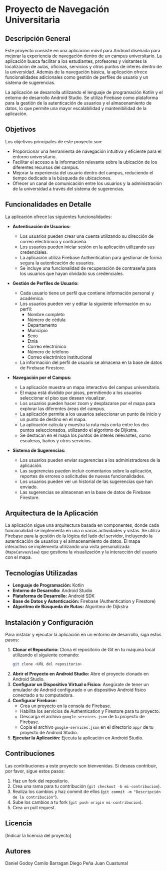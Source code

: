 # Proyecto de Navegación Universitaria

## Descripción General

Este proyecto consiste en una aplicación móvil para Android diseñada para mejorar la experiencia de navegación dentro de un campus universitario.  La aplicación busca facilitar a los estudiantes, profesores y visitantes la localización de aulas, oficinas, servicios y otros puntos de interés dentro de la universidad.  Además de la navegación básica, la aplicación ofrece funcionalidades adicionales como gestión de perfiles de usuario y un sistema de sugerencias.

La aplicación se desarrolla utilizando el lenguaje de programación Kotlin y el entorno de desarrollo Android Studio.  Se utiliza Firebase como plataforma para la gestión de la autenticación de usuarios y el almacenamiento de datos, lo que permite una mayor escalabilidad y mantenibilidad de la aplicación.

## Objetivos

Los objetivos principales de este proyecto son:

* Proporcionar una herramienta de navegación intuitiva y eficiente para el entorno universitario.
* Facilitar el acceso a la información relevante sobre la ubicación de los diferentes recursos del campus.
* Mejorar la experiencia del usuario dentro del campus, reduciendo el tiempo dedicado a la búsqueda de ubicaciones.
* Ofrecer un canal de comunicación entre los usuarios y la administración de la universidad a través del sistema de sugerencias.

## Funcionalidades en Detalle

La aplicación ofrece las siguientes funcionalidades:

* **Autenticación de Usuarios:**
    * Los usuarios pueden crear una cuenta utilizando su dirección de correo electrónico y contraseña.
    * Los usuarios pueden iniciar sesión en la aplicación utilizando sus credenciales.
    * La aplicación utiliza Firebase Authentication para gestionar de forma segura la autenticación de usuarios.
    * Se incluye una funcionalidad de recuperación de contraseña para los usuarios que hayan olvidado sus credenciales.

* **Gestión de Perfiles de Usuario:**
    * Cada usuario tiene un perfil que contiene información personal y académica.
    * Los usuarios pueden ver y editar la siguiente información en su perfil:
        * Nombre completo
        * Número de cédula
        * Departamento
        * Municipio
        * Sexo
        * Etnia
        * Correo electrónico
        * Número de teléfono
        * Correo electrónico institucional
    * La información del perfil de usuario se almacena en la base de datos de Firebase Firestore.

* **Navegación por el Campus:**
    * La aplicación muestra un mapa interactivo del campus universitario.
    * El mapa está dividido por pisos, permitiendo a los usuarios seleccionar el piso que desean visualizar.
    * Los usuarios pueden hacer zoom y desplazarse por el mapa para explorar las diferentes áreas del campus.
    * La aplicación permite a los usuarios seleccionar un punto de inicio y un punto de destino en el mapa.
    * La aplicación calcula y muestra la ruta más corta entre los dos puntos seleccionados, utilizando el algoritmo de Dijkstra.
    * Se destacan en el mapa los puntos de interés relevantes, como escaleras, baños y otros servicios.

* **Sistema de Sugerencias:**
    * Los usuarios pueden enviar sugerencias a los administradores de la aplicación.
    * Las sugerencias pueden incluir comentarios sobre la aplicación, reportes de errores o solicitudes de nuevas funcionalidades.
    * Los usuarios pueden ver un historial de las sugerencias que han enviado.
    * Las sugerencias se almacenan en la base de datos de Firebase Firestore.

## Arquitectura de la Aplicación

La aplicación sigue una arquitectura basada en componentes, donde cada funcionalidad se implementa en una o varias actividades y vistas.  Se utiliza Firebase para la gestión de la lógica del lado del servidor, incluyendo la autenticación de usuarios y el almacenamiento de datos.  El mapa interactivo se implementa utilizando una vista personalizada (`MapaCanvasView`) que gestiona la visualización y la interacción del usuario con el mapa.

## Tecnologías Utilizadas

* **Lenguaje de Programación:** Kotlin
* **Entorno de Desarrollo:** Android Studio
* **Plataforma de Desarrollo:** Android SDK
* **Base de Datos y Autenticación:** Firebase (Authentication y Firestore)
* **Algoritmo de Búsqueda de Rutas:** Algoritmo de Dijkstra

## Instalación y Configuración

Para instalar y ejecutar la aplicación en un entorno de desarrollo, siga estos pasos:

1.  **Clonar el Repositorio:** Clona el repositorio de Git en tu máquina local utilizando el siguiente comando:
    ```bash
    git clone <URL del repositorio>
    ```
2.  **Abrir el Proyecto en Android Studio:** Abre el proyecto clonado en Android Studio.
3.  **Configurar un Dispositivo Virtual o Físico:** Asegúrate de tener un emulador de Android configurado o un dispositivo Android físico conectado a tu computadora.
4.  **Configurar Firebase:**
    * Crea un proyecto en la consola de Firebase.
    * Habilita los servicios de Authentication y Firestore para tu proyecto.
    * Descarga el archivo `google-services.json` de tu proyecto de Firebase.
    * Copia el archivo `google-services.json` en el directorio `app/` de tu proyecto de Android Studio.
5.  **Ejecutar la Aplicación:** Ejecuta la aplicación en Android Studio.

## Contribuciones

Las contribuciones a este proyecto son bienvenidas. Si deseas contribuir, por favor, sigue estos pasos:

1.  Haz un fork del repositorio.
2.  Crea una rama para tu contribución (`git checkout -b mi-contribucion`).
3.  Realiza los cambios y haz commit de ellos (`git commit -m "Descripción de la contribución"`).
4.  Sube los cambios a tu fork (`git push origin mi-contribucion`).
5.  Crea un pull request.

## Licencia

[Indicar la licencia del proyecto]

## Autores
Daniel Godoy
Camilo Barragan
Diego Peña
Juan Cuastumal 
